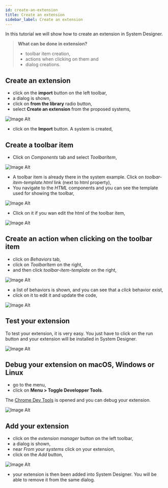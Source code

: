 ```yaml
---
id: create-an-extension
title: Create an extension
sidebar_label: Create an extension
---
```


In this tutorial we will show how to create an extension in System Designer.

>**What can be done in extension?**
>
>- toolbar item creation,
>- actions when clicking on them and
>- dialog creations.

## Create an extension

* click on the **import** button on the left toolbar,
* a dialog is shown,
* click on **from the library** radio button,
* select **Create an extension** from the proposed systems,

![Image Alt](../../img/2862ba5-import.png)

* click on the **Import** button. A system is created,

## Create a toolbar item

* Click on *Components* tab and select *ToolbarItem*,

![Image Alt](../../img/a28d8e4-toolbar.png)

* A toolbar item is already there in the system example. Click on *toolbar-item-template.html* link (next to html property),
* You navigate to the *HTML* components and you can see the template used for showing the toolbar,

![Image Alt](../../img/7082ea1-html.png)

* Click on it if you wan edit the html of the toolbar item,

![Image Alt](../../img/b3b308a-html-code.png)

## Create an action when clicking on the toolbar item

* click on *Behaviors* tab,
* click on *ToolbarItem* on the right,
* and then click *toolbar-item-template* on the right,

![Image Alt](../../img/d0193e5-click.png)

* a list of behaviors is shown, and you can see that a *click* behavior exist,
* click on it to edit it and update the code,

![Image Alt](../../img/336d79e-behavior.png)

## Test your extension

To test your extension, it is very easy. You just have to click on the run button and your extension will be installed in System Designer.

![Image Alt](../../img/8f12ab7-run.png)

## Debug your extension on macOS, Windows or Linux

* go to the menu,
* click on **Menu > Toggle Developper Tools**.

The [Chrome Dev Tools](https://developers.google.com/web/tools/chrome-devtools/) is opened and you can debug your extension.

![Image Alt](../../img/f0d8235-extension-debug.png)

## Add your extension

* click on the *extension manager* button on the left toolbar,
* a dialog is shown,
* near *From your systems* click on your extension,
* click on the *Add* button,

![Image Alt](../../img/435ffe9-ext-man.png)

* your extension is then been added into System Designer. You will be able to remove it from the same dialog.
